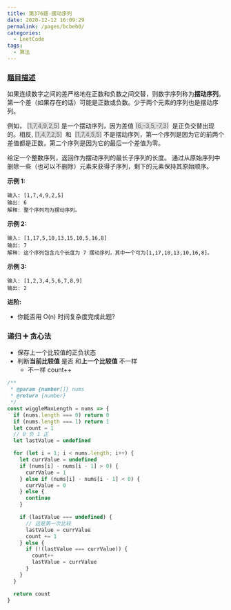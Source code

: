 ```yaml
---
title: 第376题-摆动序列
date: 2020-12-12 16:09:29
permalink: /pages/bcbeb0/
categories:
  - LeetCode
tags:
  - 算法
---
```


### [题目描述](https://leetcode-cn.com/problems/wiggle-subsequence/)

如果连续数字之间的差严格地在正数和负数之间交替，则数字序列称为**摆动序列**。第一个差（如果存在的话）可能是正数或负数。少于两个元素的序列也是摆动序列。

例如， <span style="background: #ddd; color: #666;">[1,7,4,9,2,5]</span> 是一个摆动序列，因为差值 <span style="background: #ddd; color: #666;">(6,-3,5,-7,3)</span>  是正负交替出现的。相反, <span style="background: #ddd; color: #666;">[1,4,7,2,5]</span>  和  <span style="background: #ddd; color: #666;">[1,7,4,5,5]</span> 不是摆动序列，第一个序列是因为它的前两个差值都是正数，第二个序列是因为它的最后一个差值为零。

给定一个整数序列，返回作为摆动序列的最长子序列的长度。 通过从原始序列中删除一些（也可以不删除）元素来获得子序列，剩下的元素保持其原始顺序。

<!-- more -->

**示例 1:**

```
输入: [1,7,4,9,2,5]
输出: 6
解释: 整个序列均为摆动序列。
```

**示例 2:**

```
输入: [1,17,5,10,13,15,10,5,16,8]
输出: 7
解释: 这个序列包含几个长度为 7 摆动序列，其中一个可为[1,17,10,13,10,16,8]。
```

**示例 3:**

```
输入: [1,2,3,4,5,6,7,8,9]
输出: 2
```

**进阶:**

- 你能否用 O(n) 时间复杂度完成此题?

### 递归 ➕ 贪心法

- 保存上一个比较值的正负状态
- 判断**当前比较值** 是否 和**上一个比较值** 不一样
  - 不一样 count++

```JavaScript
/**
 * @param {number[]} nums
 * @return {number}
 */
const wiggleMaxLength = nums => {
  if (nums.length === 0) return 0
  if (nums.length === 1) return 1
  let count = 1
  // 0 负 1 正
  let lastValue = undefined

  for (let i = 1; i < nums.length; i++) {
    let currValue = undefined
    if (nums[i] - nums[i - 1] > 0) {
      currValue = 1
    } else if (nums[i] - nums[i - 1] < 0) {
      currValue = 0
    } else {
      continue
    }

    if (lastValue === undefined) {
      // 这是第一次比较
      lastValue = currValue
      count += 1
    } else {
      if (!(lastValue === currValue)) {
        count++
        lastValue = currValue
      }
    }
  }

  return count
}
```

<DynamicImportPhotoSwipe style="width: 545px;"
  :items="[{src: 'https://cdn.jsdelivr.net/gh/xiaojun996/CDN/images/leetcode/376-success.png',thumbnail: 'https://cdn.jsdelivr.net/gh/xiaojun996/CDN/images/leetcode/376-success.png',w: 545,h: 130}]"
/>

